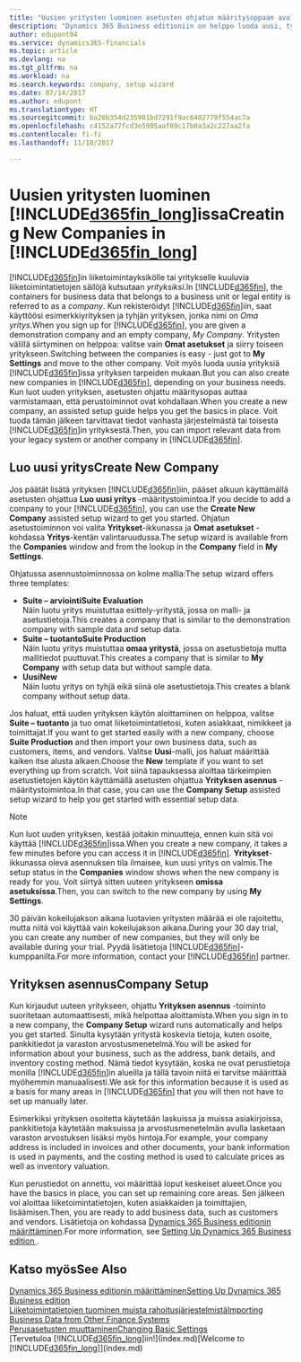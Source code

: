 ```yaml
---
title: "Uusien yritysten luominen asetusten ohjatun määritysoppaan avulla | Microsoft Docs"
description: "Dynamics 365 Business editioniin on helppo luoda uusi, tyhjä yritys. Asetusten ohjattu määritysopas antaa tarkkoja ohjeita, ja voit tuoda aiemmin luomasi liiketoimintatiedot."
author: edupont04
ms.service: dynamics365-financials
ms.topic: article
ms.devlang: na
ms.tgt_pltfrm: na
ms.workload: na
ms.search.keywords: company, setup wizard
ms.date: 07/14/2017
ms.author: edupont
ms.translationtype: HT
ms.sourcegitcommit: ba26b354d235981bd7291f9ac6402779f554ac7a
ms.openlocfilehash: c4152a77fcd3e5995aaf09c17b0a3a2c227aa2fa
ms.contentlocale: fi-fi
ms.lasthandoff: 11/10/2017

---
```

# <a name="creating-new-companies-in-included365finlongincludesd365finlongmdmd"></a><span data-ttu-id="e867c-104">Uusien yritysten luominen [!INCLUDE[d365fin_long](includes/d365fin_long_md.md)]issa</span><span class="sxs-lookup"><span data-stu-id="e867c-104">Creating New Companies in [!INCLUDE[d365fin_long](includes/d365fin_long_md.md)]</span></span>
<span data-ttu-id="e867c-105">[!INCLUDE[d365fin](includes/d365fin_md.md)]in liiketoimintayksikölle tai yritykselle kuuluvia liiketoimintatietojen säilöjä kutsutaan *yrityksiksi*.</span><span class="sxs-lookup"><span data-stu-id="e867c-105">In [!INCLUDE[d365fin](includes/d365fin_md.md)], the containers for business data that belongs to a business unit or legal entity is referred to as a *company*.</span></span> <span data-ttu-id="e867c-106">Kun rekisteröidyt [!INCLUDE[d365fin](includes/d365fin_md.md)]iin, saat käyttöösi esimerkkiyrityksen ja tyhjän yrityksen, jonka nimi on *Oma yritys*.</span><span class="sxs-lookup"><span data-stu-id="e867c-106">When you sign up for [!INCLUDE[d365fin](includes/d365fin_md.md)], you are given a demonstration company and an empty company, *My Company*.</span></span> <span data-ttu-id="e867c-107">Yritysten välillä siirtyminen on helppoa: valitse vain **Omat asetukset** ja siirry toiseen yritykseen.</span><span class="sxs-lookup"><span data-stu-id="e867c-107">Switching between the companies is easy - just got to **My Settings** and move to the other company.</span></span> <span data-ttu-id="e867c-108">Voit myös luoda uusia yrityksiä [!INCLUDE[d365fin](includes/d365fin_md.md)]issa yrityksen tarpeiden mukaan.</span><span class="sxs-lookup"><span data-stu-id="e867c-108">But you can also create new companies in [!INCLUDE[d365fin](includes/d365fin_md.md)], depending on your business needs.</span></span> <span data-ttu-id="e867c-109">Kun luot uuden yrityksen, asetusten ohjattu määritysopas auttaa varmistamaan, että perustoiminnot ovat kohdallaan.</span><span class="sxs-lookup"><span data-stu-id="e867c-109">When you create a new company, an assisted setup guide helps you get the basics in place.</span></span> <span data-ttu-id="e867c-110">Voit tuoda tämän jälkeen tarvittavat tiedot vanhasta järjestelmästä tai toisesta [!INCLUDE[d365fin](includes/d365fin_md.md)]in yrityksestä.</span><span class="sxs-lookup"><span data-stu-id="e867c-110">Then, you can import relevant data from your legacy system or another company in [!INCLUDE[d365fin](includes/d365fin_md.md)].</span></span>  

## <a name="create-new-company"></a><span data-ttu-id="e867c-111">Luo uusi yritys</span><span class="sxs-lookup"><span data-stu-id="e867c-111">Create New Company</span></span>
<span data-ttu-id="e867c-112">Jos päätät lisätä yrityksen [!INCLUDE[d365fin](includes/d365fin_md.md)]iin, pääset alkuun käyttämällä asetusten ohjattua **Luo uusi yritys** -määritystoimintoa.</span><span class="sxs-lookup"><span data-stu-id="e867c-112">If you decide to add a company to your [!INCLUDE[d365fin](includes/d365fin_md.md)], you can use the **Create New Company** assisted setup wizard to get you started.</span></span> <span data-ttu-id="e867c-113">Ohjatun asetustoiminnon voi valita **Yritykset**-ikkunassa ja **Omat asetukset** -kohdassa **Yritys**-kentän valintaruudussa.</span><span class="sxs-lookup"><span data-stu-id="e867c-113">The setup wizard is available from the **Companies** window and from the lookup in the **Company** field in **My Settings**.</span></span>  

<span data-ttu-id="e867c-114">Ohjatussa asennustoiminnossa on kolme mallia:</span><span class="sxs-lookup"><span data-stu-id="e867c-114">The setup wizard offers three templates:</span></span>

-   <span data-ttu-id="e867c-115">**Suite – arviointi**</span><span class="sxs-lookup"><span data-stu-id="e867c-115">**Suite Evaluation**</span></span>  
    <span data-ttu-id="e867c-116">Näin luotu yritys muistuttaa esittely-yritystä, jossa on malli- ja asetustietoja.</span><span class="sxs-lookup"><span data-stu-id="e867c-116">This creates a company that is similar to the demonstration company with sample data and setup data.</span></span>  
-   <span data-ttu-id="e867c-117">**Suite – tuotanto**</span><span class="sxs-lookup"><span data-stu-id="e867c-117">**Suite Production**</span></span>  
    <span data-ttu-id="e867c-118">Näin luotu yritys muistuttaa **omaa yritystä**, jossa on asetustietoja mutta mallitiedot puuttuvat.</span><span class="sxs-lookup"><span data-stu-id="e867c-118">This creates a company that is similar to **My Company** with setup data but without sample data.</span></span>  
-   <span data-ttu-id="e867c-119">**Uusi**</span><span class="sxs-lookup"><span data-stu-id="e867c-119">**New**</span></span>  
    <span data-ttu-id="e867c-120">Näin luotu yritys on tyhjä eikä siinä ole asetustietoja.</span><span class="sxs-lookup"><span data-stu-id="e867c-120">This creates a blank company without setup data.</span></span>  

<span data-ttu-id="e867c-121">Jos haluat, että uuden yrityksen käytön aloittaminen on helppoa, valitse **Suite – tuotanto** ja tuo omat liiketoimintatietosi, kuten asiakkaat, nimikkeet ja toimittajat.</span><span class="sxs-lookup"><span data-stu-id="e867c-121">If you want to get started easily with a new company, choose **Suite Production** and then import your own business data, such as customers, items, and vendors.</span></span> <span data-ttu-id="e867c-122">Valitse **Uusi**-malli, jos haluat määrittää kaiken itse alusta alkaen.</span><span class="sxs-lookup"><span data-stu-id="e867c-122">Choose the **New** template if you want to set everything up from scratch.</span></span> <span data-ttu-id="e867c-123">Voit siinä tapauksessa aloittaa tärkeimpien asetustietojen käytön käyttämällä asetusten ohjattua **Yrityksen asennus** -määritystoimintoa.</span><span class="sxs-lookup"><span data-stu-id="e867c-123">In that case, you can use the **Company Setup** assisted setup wizard to help you get started with essential setup data.</span></span>  

> [!NOTE]  
>   <span data-ttu-id="e867c-124">Kun luot uuden yrityksen, kestää joitakin minuutteja, ennen kuin sitä voi käyttää [!INCLUDE[d365fin](includes/d365fin_md.md)]issa.</span><span class="sxs-lookup"><span data-stu-id="e867c-124">When you create a new company, it takes a few minutes before you can access it in [!INCLUDE[d365fin](includes/d365fin_md.md)].</span></span> <span data-ttu-id="e867c-125">**Yritykset**-ikkunassa oleva asennuksen tila ilmaisee, kun uusi yritys on valmis.</span><span class="sxs-lookup"><span data-stu-id="e867c-125">The setup status in the **Companies** window shows when the new company is ready for you.</span></span> <span data-ttu-id="e867c-126">Voit siirtyä sitten uuteen yritykseen **omissa asetuksissa**.</span><span class="sxs-lookup"><span data-stu-id="e867c-126">Then, you can switch to the new company by using **My Settings**.</span></span>  

<span data-ttu-id="e867c-127">30 päivän kokeilujakson aikana luotavien yritysten määrää ei ole rajoitettu, mutta niitä voi käyttää vain kokeilujakson aikana.</span><span class="sxs-lookup"><span data-stu-id="e867c-127">During your 30 day trial, you can create any number of new companies, but they will only be available during your trial.</span></span> <span data-ttu-id="e867c-128">Pyydä lisätietoja [!INCLUDE[d365fin](includes/d365fin_md.md)]-kumppanilta.</span><span class="sxs-lookup"><span data-stu-id="e867c-128">For more information, contact your [!INCLUDE[d365fin](includes/d365fin_md.md)] partner.</span></span>  

## <a name="company-setup"></a><span data-ttu-id="e867c-129">Yrityksen asennus</span><span class="sxs-lookup"><span data-stu-id="e867c-129">Company Setup</span></span>
<span data-ttu-id="e867c-130">Kun kirjaudut uuteen yritykseen, ohjattu **Yrityksen asennus** -toiminto suoritetaan automaattisesti, mikä helpottaa aloittamista.</span><span class="sxs-lookup"><span data-stu-id="e867c-130">When you sign in to a new company, the **Company Setup** wizard runs automatically and helps you get started.</span></span> <span data-ttu-id="e867c-131">Sinulta kysytään yritystä koskevia tietoja, kuten osoite, pankkitiedot ja varaston arvostusmenetelmä.</span><span class="sxs-lookup"><span data-stu-id="e867c-131">You will be asked for information about your business, such as the address, bank details, and inventory costing method.</span></span> <span data-ttu-id="e867c-132">Nämä tiedot kysytään, koska ne ovat perustietoja monilla [!INCLUDE[d365fin](includes/d365fin_md.md)]in alueilla ja tällä tavoin niitä ei tarvitse määrittää myöhemmin manuaalisesti.</span><span class="sxs-lookup"><span data-stu-id="e867c-132">We ask for this information because it is used as a basis for many areas in [!INCLUDE[d365fin](includes/d365fin_md.md)] that you will then not have to set up manually later.</span></span>  

<span data-ttu-id="e867c-133">Esimerkiksi yrityksen osoitetta käytetään laskuissa ja muissa asiakirjoissa, pankkitietoja käytetään maksuissa ja arvostusmenetelmän avulla lasketaan varaston arvostuksen lisäksi myös hintoja.</span><span class="sxs-lookup"><span data-stu-id="e867c-133">For example, your company address is included in invoices and other documents, your bank information is used in payments, and the costing method is used to calculate prices as well as inventory valuation.</span></span>  

<span data-ttu-id="e867c-134">Kun perustiedot on annettu, voi määrittää loput keskeiset alueet.</span><span class="sxs-lookup"><span data-stu-id="e867c-134">Once you have the basics in place, you can set up remaining core areas.</span></span> <span data-ttu-id="e867c-135">Sen jälkeen voi aloittaa liiketoimintatietojen, kuten asiakkaiden ja toimittajien, lisäämisen.</span><span class="sxs-lookup"><span data-stu-id="e867c-135">Then, you are ready to add business data, such as customers and vendors.</span></span> <span data-ttu-id="e867c-136">Lisätietoja on kohdassa [Dynamics 365 Business editionin määrittäminen](setup.md).</span><span class="sxs-lookup"><span data-stu-id="e867c-136">For more information, see [Setting Up Dynamics 365 Business edition ](setup.md).</span></span>  

## <a name="see-also"></a><span data-ttu-id="e867c-137">Katso myös</span><span class="sxs-lookup"><span data-stu-id="e867c-137">See Also</span></span>
[<span data-ttu-id="e867c-138">Dynamics 365 Business editionin määrittäminen</span><span class="sxs-lookup"><span data-stu-id="e867c-138">Setting Up Dynamics 365 Business edition </span></span>](setup.md)  
[<span data-ttu-id="e867c-139">Liiketoimintatietojen tuominen muista rahoitusjärjestelmistä</span><span class="sxs-lookup"><span data-stu-id="e867c-139">Importing Business Data from Other Finance Systems</span></span>](upload-data.md)  
[<span data-ttu-id="e867c-140">Perusasetusten muuttaminen</span><span class="sxs-lookup"><span data-stu-id="e867c-140">Changing Basic Settings</span></span>](ui-change-basic-settings.md)  
<span data-ttu-id="e867c-141">[Tervetuloa [!INCLUDE[d365fin_long](includes/d365fin_long_md.md)]iin!](index.md)</span><span class="sxs-lookup"><span data-stu-id="e867c-141">[Welcome to [!INCLUDE[d365fin_long](includes/d365fin_long_md.md)]](index.md)</span></span>  

